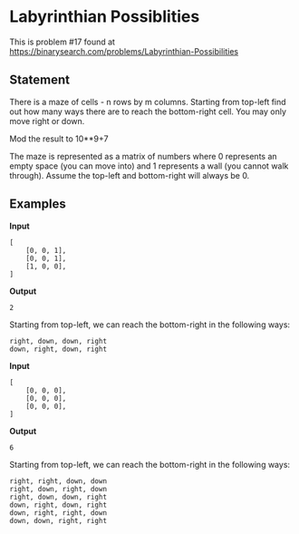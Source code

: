 # Labyrinthian Possiblities

This is problem #17 found at https://binarysearch.com/problems/Labyrinthian-Possibilities

## Statement

There is a maze of cells - n rows by m columns. Starting from top-left find out how many ways there are to reach the bottom-right cell. You may only move right or down.

Mod the result to 10**9+7

The maze is represented as a matrix of numbers where 0 represents an empty space (you can move into) and 1 represents a wall (you cannot walk through). Assume the top-left and bottom-right will always be 0.

## Examples

**Input**
```
[
    [0, 0, 1],
    [0, 0, 1],
    [1, 0, 0],
]
```

**Output**
```
2
```
Starting from top-left, we can reach the bottom-right in the following ways:
```
right, down, down, right
down, right, down, right
```


**Input**
```
[
    [0, 0, 0],
    [0, 0, 0],
    [0, 0, 0],
]
```

**Output**
```
6
```
Starting from top-left, we can reach the bottom-right in the following ways:
```
right, right, down, down
right, down, right, down
right, down, down, right
down, right, down, right
down, right, right, down
down, down, right, right
```
